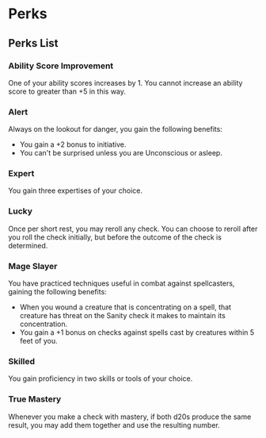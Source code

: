 # Perks

## Perks List

### Ability Score Improvement

One of your ability scores increases by 1. You cannot increase an ability score to greater than +5 in this way.

### Alert

Always on the lookout for danger, you gain the following benefits:

* You gain a +2 bonus to initiative.
* You can't be surprised unless you are Unconscious or asleep.

### Expert

You gain three expertises of your choice.

### Lucky

Once per short rest, you may reroll any check. You can choose to reroll after you roll the check initially, but before the outcome of the check is determined.

### Mage Slayer

You have practiced techniques useful in combat against spellcasters, gaining the following benefits:

* When you wound a creature that is concentrating on a spell, that creature has threat on the Sanity check it makes to maintain its concentration.
* You gain a +1 bonus on checks against spells cast by creatures within 5 feet of you.

### Skilled

You gain proficiency in two skills or tools of your choice.

### True Mastery

Whenever you make a check with mastery, if both d20s produce the same result, you may add them together and use the resulting number.

